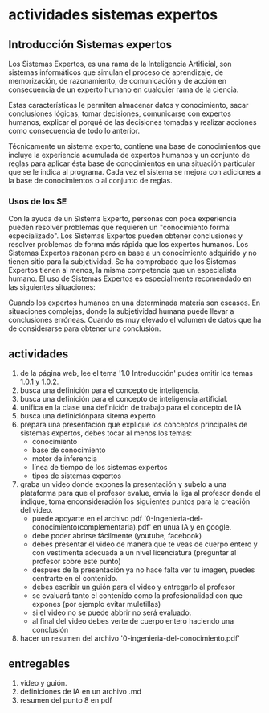 # actividades sistemas expertos

## Introducción Sistemas expertos 

Los Sistemas Expertos, es una rama de la Inteligencia Artificial, son sistemas informáticos que simulan el proceso de aprendizaje, de memorización, de razonamiento, de comunicación y de acción en consecuencia de un experto humano en cualquier rama de la ciencia.

Estas características le permiten almacenar datos y conocimiento, sacar conclusiones lógicas, tomar decisiones, comunicarse con expertos humanos, explicar el porqué de las decisiones tomadas y realizar acciones como consecuencia de todo lo anterior.

Técnicamente un sistema experto, contiene una base de conocimientos que incluye la experiencia acumulada de expertos humanos y un conjunto de reglas para aplicar ésta base de conocimientos en una situación particular que se le indica al programa. Cada vez el sistema se mejora con adiciones a la base de conocimientos o al conjunto de reglas.

 

### Usos de los SE

Con la ayuda de un Sistema Experto, personas con poca experiencia pueden resolver problemas que requieren un "conocimiento formal especializado".
Los Sistemas Expertos pueden obtener conclusiones y resolver problemas de forma más rápida que los expertos humanos.
Los Sistemas Expertos razonan pero en base a un conocimiento adquirido y no tienen sitio para la subjetividad.
Se ha comprobado que los Sistemas Expertos tienen al menos, la misma competencia que un especialista humano.
El uso de Sistemas Expertos es especialmente recomendado en las siguientes situaciones:

Cuando los expertos humanos en una determinada materia son escasos.
En situaciones complejas, donde la subjetividad humana puede llevar a conclusiones erróneas.
Cuando es muy elevado el volumen de datos que ha de considerarse para obtener una conclusión.

## actividades

1. de la página web, lee el tema '1.0 Introducción' pudes omitir los temas 1.0.1 y 1.0.2.
2. busca una definición para el concepto de inteligencia.
3. busca una definición para el concepto de inteligencia artificial.
4. unifica en la clase  una definición de trabajo para el concepto de IA 
5. busca una definiciónpara sitema experto
6. prepara una presentación que explique los conceptos principales de sistemas expertos, debes tocar al menos los temas:
    * conocimiento
    * base de conocimiento
    * motor de inferencia
    * línea de tiempo de los sistemas expertos
    * tipos de sistemas expertos
7. graba un video donde expones la presentación y subelo a una plataforma para  que el profesor evalue, envia la liga al profesor donde el indique, toma enconsideración los siguientes puntos para la creación del video.
    * puede apoyarte en el archivo pdf '0-Ingenieria-del-conocimiento(complementaria).pdf' en unua IA y en google.
    * debe poder abrirse fácilmente (youtube, facebook)
    * debes presentar el video de manera que te veas de cuerpo entero y con vestimenta adecuada a un nivel licenciatura (preguntar al profesor sobre este punto)
    * despues de la presentación ya no hace falta ver tu imagen, puedes centrarte en el contenido.
    * debes escribir un guión para el video y entregarlo al profesor
    * se evaluará tanto el contenido como la profesionalidad con que expones (por ejemplo evitar muletillas)
    * si el video no se puede abbrir no será evaluado.
    * al final del video debes verte de cuerpo entero haciendo una conclusión
8. hacer un resumen del archivo '0-ingenieria-del-conocimiento.pdf'

## entregables

1. video y guión.
2. definiciones de IA en un archivo .md
3. resumen del punto 8 en pdf
